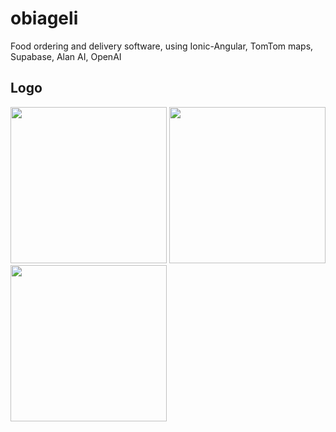 # obiageli
Food ordering and delivery software, using Ionic-Angular, TomTom maps, Supabase, Alan AI, OpenAI  

## Logo  

<img src="https://github.com/occiandiaali/obiageli/assets/40769994/628f6b4e-8371-4544-a34e-ac50a3a06a26.jpg" width="250" height="250">
<img src="https://github.com/occiandiaali/obiageli/assets/40769994/aadee84c-e7c7-4c56-a496-2ad8f385db2b.jpg" width="250" height="250">
<img src="https://github.com/occiandiaali/obiageli/assets/40769994/b8c63bc2-6aff-4ae1-803f-e148ddc9ca8a.jpg" width="250" height="250">  



